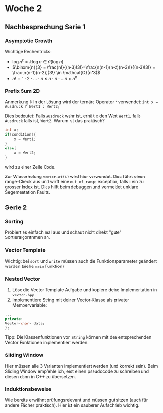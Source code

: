# Woche 2


## Nachbesprechung Serie 1


### Asymptotic Growth

Wichtige Rechentricks:

* $\log{n^k} = k\log{n} \in \mathcal{O}(\log{n})$
* $\binom{n}{3} = \frac{n!}{(n-3)!3!}=\frac{n(n-1)(n-2)(n-3)!}{(n-3)!3!} = \frac{n(n-1)(n-2)}{3!} \in \mathcal{O}(n^3)$
* $n! = 1 \cdot 2 \cdot \dots \cdot n \leq n \cdot n \cdot \dots n = n^n$

### Prefix Sum 2D

Anmerkung I: 
In der Lösung wird der ternäre Operator `?` verwendet:
`int x = Ausdruck ? Wert1 : Wert2;`

Dies bedeutet: Falls `Ausdruck` wahr ist, erhält `x` den Wert `Wert1`, falls `Ausdruck` falls ist, `Wert2`. Warum ist das praktisch? 
``` C++
int x;
if(condition){
    x = Wert1;
}
else{
    x = Wert2;
}
```
wird zu einer Zeile Code.

Zur Wiederholung `vector.at(i)` wird hier verwendet. Dies führt einen range-Check aus und wirft eine `out_of_range` exception, falls i ein zu grosser Index ist. Dies hilft beim debuggen und vermeidet unklare Segementation Faults.
## Serie 2


### Sorting 

Probiert es einfach mal aus und schaut nicht direkt "gute" Sortieralgorithmen an.

### Vector Template

Wichtig: bei `sort` und `write` müssen auch die Funktionsparameter geändert werden (siehe `main` Funktion)

### Nested Vector 

1. Löse die Vector Template Aufgabe und kopiere deine Implementation in `vector.hpp`. 
2. Implementiere String mit deiner Vector-Klasse als privater Membervariable:
```C++
...
private: 
Vector<char> data;
};
```
Tipp: Die Klassenfunktionen von `String` können mit den entsprechenden Vector Funktionen implementiert werden.


### Sliding Window

Hier müssen alle 3 Varianten implementiert werden (und korrekt sein). Beim Sliding Window empfehle ich, erst einen pseudocode zu schreiben und diesen dann in C++ zu übersetzen.

### Induktionsbeweise

Wie bereits erwähnt prüfungsrelevant und müssen gut sitzen (auch für andere Fächer praktisch). Hier ist ein sauberer Aufschrieb wichtig.